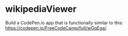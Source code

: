 # wikipediaViewer
Build a CodePen.io app that is functionally similar to this: https://codepen.io/FreeCodeCamp/full/wGqEga/.
